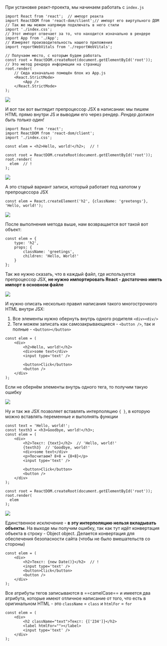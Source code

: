 
При установке реакт-проекта, мы начинаем работать с `index.js`

```JSX
import React from 'react';  // импорт реакта
import ReactDOM from 'react-dom/client';// импорт его виртульного ДОМ
// Так же мы можем напрямую подключать в него стили
import './index.css';
// Этот импорт отвечает за то, что находится изначально в рендере
import App from './App';  
// Измеряет производительность нашего приложения
import reportWebVitals from './reportWebVitals'; 

// Получаем место, с которым будем работать
const root = ReactDOM.createRoot(document.getElementById('root'));  
// Это метод рендера информации на страницу
root.render(
	// Сюда изначально помещён блок из App.js
	<React.StrictMode>  
		<App />  
	</React.StrictMode>  
);
```

![](_png/Pasted%20image%2020220930145856.png)

И вот так вот выглядит препроцессор JSX в написании: мы пишем HTML прямо внутри JS и выводим его через рендер. *Рендер должен быть только один!*

```JSX
import React from 'react';  
import ReactDOM from 'react-dom/client';  
import './index.css';  
  
const elem = <h2>Hello, world!</h2>;  // !
  
const root = ReactDOM.createRoot(document.getElementById('root'));  
root.render(  
  elem  // !
);
```

![](_png/Pasted%20image%2020220930150015.png)

А это старый вариант записи, который работает под капотом у препроцессора JSX

```JSX
const elem = React.createElement('h2', {className: 'greetengs'}, 'Hello, world!');
```

![](_png/Pasted%20image%2020220930153842.png)

После выполнения метода выше, нам возвращается вот такой вот объект:

```JS
const elem = {
	type: 'h2',
	props: {
		className: 'greetings',
		children: 'Hello, World!'
	}
};
```

Так же нужно сказать, что в каждый файл, где используется препроцессор JSX,  **не нужно импортировать React - достаточно иметь импорт в основном файле**

![](_png/Pasted%20image%2020220930154422.png)

И нужно описать несколько правил написания такого многострочного HTML внутри JSX:
1) Все элементы нужно обернуть внутрь одного родителя `<div><div/>`
2) Теги можем записать как самозакрывающиеся - `<button />`, так и полные -  `<button></button> `

```JSX
const elem = (  
    <div>  
        <h2>Hello, world!</h2>  
        <div>some text</div>  
        <input type='text' />  
  
        <button>Click</button>  
        <button />  
    </div>  
);
```

Если не обернём элементы внутрь одного тега, то получим такую ошибку

![](_png/Pasted%20image%2020220930161755.png)

Ну и так же JSX позволяет вставлять интерполяцию `{ }`, в которую можно вставлять переменные и выполнять функции

```JSX
const text = 'Hello, world!';  
const texth3 = <h3>Goodbye, world!</h3>;  
const elem = (  
    <div>  
        <h2>Текст: {text}</h2>  // 'Hello, world!'
        {texth3}  // 'Goodbye, world!'
        <div>some text</div>  
        <p>Посчитаем? 8+8 = {8+8}</p>  
        <input type='text' />  
  
        <button>Click</button>  
        <button />  
    </div>  
);  
  
const root = ReactDOM.createRoot(document.getElementById('root'));  
root.render(  
  elem  
);
```
![](_png/Pasted%20image%2020220930163202.png)

Единственное исключение - **в эту интерполяцию нельзя вкладывать объекты**. На выходе мы получим ошибку, так как тут идёт конвертация объекта в строку - Object object. Делается конвертация для обеспечения безопасности сайта (чтобы не было вмешательств со стороны)

```JSX
const elem = (  
    <div>  
        <h2>Текст: {new Date()}</h2>  // !
        <input type='text' />  
        <button>Click</button>  
        <button />  
    </div>  
);
```

Все атрибуты тегов записываются в ==camelCase== и имеется два атрибута, которые имеют отличное написание от того, что есть в оригинальном HTML - это `className` = `class` и `htmlFor` = `for`

```JSX
const elem = (  
    <div>  
        <h2 className="text">Текст: {['234']}</h2>  
        <label htmlFor=""></label>  
        <input type='text' />
    </div>  
);
```